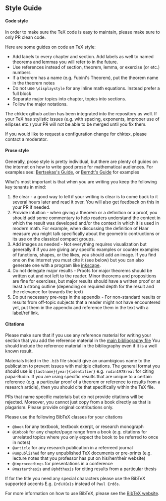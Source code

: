 ## Style Guide

#### Code style

In order to make sure the TeX code is easy to maintain, please make sure to only
PR clean code.

Here are some guides on code an TeX style:

- Add labels to every chapter and section. Add labels as well to named theorems
  and lemmas you will refer to in the future.
- Use references instead of section, theorem, lemma, or exercise (or etc.)
  numbers
- If a theorem has a name (e.g. Fubini's Theorem), put the theorem name in the
  theorem notes
- Do not use `\displaystyle` for any inline math equations. Instead prefer a
  full block
- Separate major topics into chapter, topics into sections.
- Follow the major notations.

The chktex github action has been integrated into the repository as well. If
your TeX has stylistic issues (e.g. with spacing, exponents, improper use of
ellipses etc.) your PR will not be able to be merged until you fix them.

If you would like to request a configuration change for chktex, please contact a
moderator.

#### Prose style

Generally, prose style is pretty individual, but there are plenty of guides on
the internet on how to write good prose for mathematical audiences. For examples
see:
[Bertsekas's Guide](http://newslab.ece.ohio-state.edu/for%20students/resources/tenrules.pdf),
or [Berndt's Guide](https://faculty.math.illinois.edu/~berndt/writingmath.pdf)
for examples

What's most important is that when you are writing you keep the following key
tenants in mind:

1. Be clear - a good way to tell if your writing is clear is to come back to it
   several hours later and read it over. You will also get feedback on this in
   your PR if needed.
2. Provide intuition - when giving a theorem or a definition or a proof, you
   should add some commentary to help readers understand the context in which
   the result was developed and/or the context in which it is used in modern
   math. For example, when discussing the definition of Haar measure you might
   talk specifically about the geometric contructions or its use on the
   classical compact groups.
3. Add images as needed - Not everything requires visualization but generally if
   if you are giving any specific examples or counter examples of functions,
   shapes, or the likes, you should add an image. If you find one on the
   internet you must cite it (see below) but you can also generate one with a
   program like [inkscape](https://inkscape.org/).
4. Do not delegate major results - Proofs for major theorems should be written
   out and not left to the reader. Minor theorems and propositions are fine for
   exercises, but major results should have a written proof or at least a strong
   outline (depending on required depth for the result and the relevance for
   towards the text)
5. Do put necessary pre-reqs in the appendix - For non-standard results or
   results from off-topic subjects that a reader might not have encountered yet,
   put them in the appendix and reference them in the text with a label/ref
   link.

#### Citations

Please make sure that if you use any reference material for writing your section
that you add the reference material in the
[main bibliography file](https://github.com/Clopen-Analysis/latex/blob/main/clopen_analysis.bib)
You should include the reference material in the bibliography even if it is a
well known result.

Materials listed in the `.bib` file should give an unambigious name to the
publication to prevent issues with multiple citations. The general format you
should use is `{lastname}{year}{identifier}` e.g. `rudin1978real` for citing
papa-Rudin. If you are using specific results that are unique to a certain
reference (e.g. a particular proof of a theorem or reference to results from a
research article), then you should cite that specifically within the TeX file.

PRs that name specific materials but do not provide citations will be rejected.
Moreover, you cannot just copy from a book directly as that is plagarism. Please
provide original contributions only.

Please use the following BibTeX classes for your citations

- `@book` for any textbook, textbook exerpt, or research monograph
- `@inbook` for any chapter/page range from a book (e.g. citations for unrelated
  topics where you only expect the book to be referred to once in notes)
- `@article` for any research publication in a referreed journal
- `@unpublished` for any unpublished TeX documents or pre-prints (e.g. lecture
  notes that you professor has put on his/her/their website)
- `@inproceedings` for presentations in a conference
- `@masterthesis` and `@phdthesis` for citing results from a particular thesis

If for the title you need any special characters please use the BibTeX supported
accents E.g. `Erd\H{o}s` instead of `Paul Erdős`.

For more information on how to use BibTeX, please see the
[BibTeX website](http://www.bibtex.org/).
